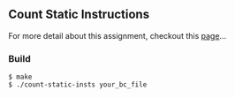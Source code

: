 ## Count Static Instructions
For more detail about this assignment, checkout this [page](https://cseweb.ucsd.edu/classes/sp14/cse231-a/proj1.html#part1)...

### Build
```
$ make
$ ./count-static-insts your_bc_file
```
